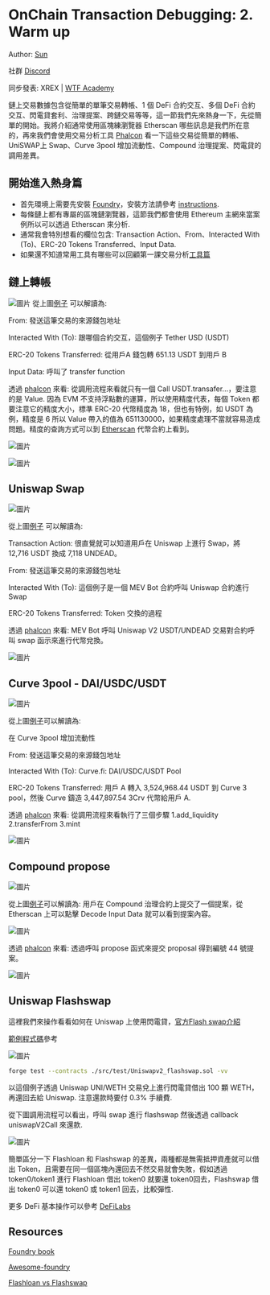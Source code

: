 # OnChain Transaction Debugging: 2. Warm up

Author: [Sun](https://twitter.com/1nf0s3cpt)

社群 [Discord](https://discord.gg/3y3d9DMQ)

同步發表: XREX | [WTF Academy](https://github.com/AmazingAng/WTF-Solidity#%E9%93%BE%E4%B8%8A%E5%A8%81%E8%83%81%E5%88%86%E6%9E%90)

鏈上交易數據包含從簡單的單筆交易轉帳、1 個 DeFi 合約交互、多個 DeFi 合約交互、閃電貸套利、治理提案、跨鏈交易等等，這一節我們先來熱身一下，先從簡單的開始。我將介紹通常使用區塊練瀏覽器 Etherscan 哪些訊息是我們所在意的，再來我們會使用交易分析工具 [Phalcon](https://phalcon.blocksec.com/) 看一下這些交易從簡單的轉帳、UniSWAP上 Swap、Curve 3pool 增加流動性、Compound 治理提案、閃電貸的調用差異。

## 開始進入熱身篇
- 首先環境上需要先安裝 [Foundry](https://github.com/foundry-rs/foundry)，安裝方法請參考 [instructions](https://book.getfoundry.sh/getting-started/installation.html).
- 每條鏈上都有專屬的區塊鏈瀏覽器，這節我們都會使用 Ethereum 主網來當案例所以可以透過 Etherscan 來分析.
- 通常我會特別想看的欄位包含: Transaction Action、From、Interacted With (To)、ERC-20 Tokens Transferred、Input Data.
- 如果還不知道常用工具有哪些可以回顧第一課交易分析[工具篇](https://github.com/SunWeb3Sec/DeFiHackLabs/tree/main/tutorials/onchain_debug/01_tools)

## 鏈上轉帳
![圖片](https://user-images.githubusercontent.com/52526645/211021954-6c5828be-7293-452b-8ef6-a268db54b932.png)
從上圖[例子](https://etherscan.io/tx/0x96a3fdd23fc5052d99b4be0ac55dc9b0eeff888fba447cce6b4dce1743497ad1) 可以解讀為:

From: 發送這筆交易的來源錢包地址

Interacted With (To): 跟哪個合約交互，這個例子 Tether USD (USDT) 

ERC-20 Tokens Transferred: 從用戶A 錢包轉 651.13 USDT 到用戶 B

Input Data: 呼叫了 transfer function

透過 [phalcon](https://phalcon.blocksec.com/tx/eth/0x836ef3d01a52c4b9304c3d683f6ff2b296c7331b6fee86e3b116732ce1d5d124) 來看: 從調用流程來看就只有一個 Call USDT.transafer...，要注意的是 Value. 因為 EVM 不支持浮點數的運算，所以使用精度代表，每個 Token 都要注意它的精度大小，標準 ERC-20 代幣精度為 18，但也有特例，如 USDT 為例，精度是 6 所以 Value 帶入的值為 651130000，如果精度處理不當就容易造成問題。精度的查詢方式可以到 [Etherscan](https://etherscan.io/token/0xdac17f958d2ee523a2206206994597c13d831ec7) 代幣合約上看到。

![圖片](https://user-images.githubusercontent.com/52526645/211123692-d7224ced-bc0b-47a1-a876-2af086e2fce9.png)

![圖片](https://user-images.githubusercontent.com/52526645/211022964-f819b35c-d442-488c-9645-7733af219d1c.png)

## Uniswap Swap

![圖片](https://user-images.githubusercontent.com/52526645/211029091-c24963c7-d2f8-44f4-ad6a-a9185f98ec85.png)

從上圖[例子](https://etherscan.io/tx/0x1cd5ceda7e2b2d8c66f8c5657f27ef6f35f9e557c8d1532aa88665a37130da84) 可以解讀為:

Transaction Action: 很直覺就可以知道用戶在 Uniswap 上進行 Swap，將 12,716 USDT 換成 7,118 UNDEAD。

From: 發送這筆交易的來源錢包地址

Interacted With (To): 這個例子是一個 MEV Bot 合約呼叫 Uniswap 合約進行 Swap

ERC-20 Tokens Transferred: Token 交換的過程

透過 [phalcon](https://phalcon.blocksec.com/tx/eth/0x1cd5ceda7e2b2d8c66f8c5657f27ef6f35f9e557c8d1532aa88665a37130da84) 來看: MEV Bot 呼叫 Uniswap V2 USDT/UNDEAD 交易對合約呼叫 swap 函示來進行代幣兌換。

![圖片](https://user-images.githubusercontent.com/52526645/211029737-4a606d32-2c96-41e9-aef7-82fe1fb4b21d.png)

## Curve 3pool - DAI/USDC/USDT

![圖片](https://user-images.githubusercontent.com/52526645/211030934-14fccba9-5239-480c-b431-21de393a6308.png)

從上圖[例子](https://etherscan.io/tx/0x667cb82d993657f2779507a0262c9ed9098f5a387e8ec754b99f6e1d61d92d0b)可以解讀為:

在 Curve 3pool 增加流動性

From: 發送這筆交易的來源錢包地址

Interacted With (To): Curve.fi: DAI/USDC/USDT Pool

ERC-20 Tokens Transferred: 用戶 A 轉入 3,524,968.44 USDT 到 Curve 3 pool，然後 Curve 鑄造 3,447,897.54 3Crv 代幣給用戶 A.

透過 [phalcon](https://phalcon.blocksec.com/tx/eth/0x667cb82d993657f2779507a0262c9ed9098f5a387e8ec754b99f6e1d61d92d0b) 來看: 從調用流程來看執行了三個步驟 1.add_liquidity 2.transferFrom 3.mint

![圖片](https://user-images.githubusercontent.com/52526645/211032540-b8ad83af-44cf-48ea-b22c-6c79d4dac1af.png)

## Compound propose

![圖片](https://user-images.githubusercontent.com/52526645/211033609-60713c9d-1760-45d4-957f-a74e08abf9a5.png)

從上圖[例子](https://etherscan.io/tx/0xba69b455c511c500e0be9453cf70319bc61e29eb4235a6e5ca5fe6ddf1934159)可以解讀為: 用戶在 Compound 治理合約上提交了一個提案，從 Etherscan 上可以點擊 Decode Input Data 就可以看到提案內容。

![圖片](https://user-images.githubusercontent.com/52526645/211033906-e3446f69-404e-4347-a0c6-e1b622039c5a.png)

透過 [phalcon](https://phalcon.blocksec.com/tx/eth/0xba69b455c511c500e0be9453cf70319bc61e29eb4235a6e5ca5fe6ddf1934159) 來看: 透過呼叫 propose 函式來提交 proposal 得到編號 44 號提案。

![圖片](https://user-images.githubusercontent.com/52526645/211034346-a600cbf4-eed9-47ca-8b5a-88232808f3a3.png)

## Uniswap Flashswap

這裡我們來操作看看如何在 Uniswap 上使用閃電貸，[官方Flash swap介紹](https://docs.uniswap.org/contracts/v2/guides/smart-contract-integration/using-flash-swaps)

[範例程式碼](https://github.com/SunWeb3Sec/DeFiLabs/blob/main/src/test/Uniswapv2_flashswap.sol)參考

![圖片](https://user-images.githubusercontent.com/52526645/211038380-4d7be02f-04b2-486e-956a-9a48d9463209.png)

```sh
forge test --contracts ./src/test/Uniswapv2_flashswap.sol -vv
```
以這個例子透過 Uniswap UNI/WETH 交易兌上進行閃電貸借出 100 顆 WETH，再還回去給 Uniswap. 注意還款時要付 0.3% 手續費.

從下圖調用流程可以看出，呼叫 swap 進行 flashswap 然後透過 callback uniswapV2Call 來還款. 

![圖片](https://user-images.githubusercontent.com/52526645/211038895-a1bc681a-41cd-4900-a745-3d3ddd0237d4.png)

簡單區分一下 Flashloan 和 Flashswap 的差異，兩種都是無需抵押資產就可以借出 Token，且需要在同一個區塊內還回去不然交易就會失敗，假如透過 token0/token1 進行 Flashloan 借出 token0 就要還 token0回去，Flashswap 借出 token0 可以還 token0 或 token1 回去，比較彈性.

更多 DeFi 基本操作可以參考 [DeFiLabs](https://github.com/SunWeb3Sec/DeFiLabs)


## Resources
[Foundry book](https://book.getfoundry.sh/)

[Awesome-foundry](https://github.com/crisgarner/awesome-foundry)

[Flashloan vs Flashswap](https://blog.infura.io/post/build-a-flash-loan-arbitrage-bot-on-infura-part-i)
